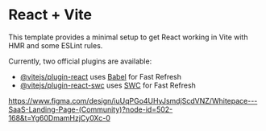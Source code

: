 # React + Vite

This template provides a minimal setup to get React working in Vite with HMR and some ESLint rules.

Currently, two official plugins are available:

- [@vitejs/plugin-react](https://github.com/vitejs/vite-plugin-react/blob/main/packages/plugin-react/README.md) uses [Babel](https://babeljs.io/) for Fast Refresh
- [@vitejs/plugin-react-swc](https://github.com/vitejs/vite-plugin-react-swc) uses [SWC](https://swc.rs/) for Fast Refresh


https://www.figma.com/design/iuUqPGo4UHyJsmdjScdVNZ/Whitepace---SaaS-Landing-Page-(Community)?node-id=502-168&t=Yg60DmamHzjCy0Xc-0
